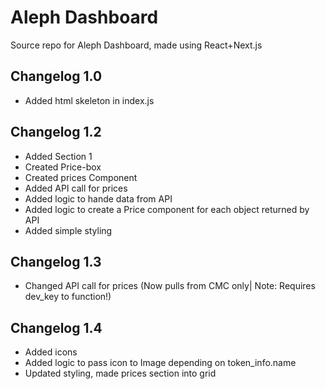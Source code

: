 # Aleph Dashboard
Source repo for Aleph Dashboard, made using React+Next.js

## Changelog 1.0
* Added html skeleton in index.js

## Changelog 1.2
* Added Section 1
* Created Price-box
* Created prices Component
* Added API call for prices
* Added logic to hande data from API
* Added logic to create a Price component for each object
  returned by API
* Added simple styling

## Changelog 1.3
* Changed API call for prices (Now pulls from CMC only| Note: Requires dev_key to function!)

## Changelog 1.4
* Added icons
* Added logic to pass icon to Image depending on token_info.name
* Updated styling, made prices section into grid
